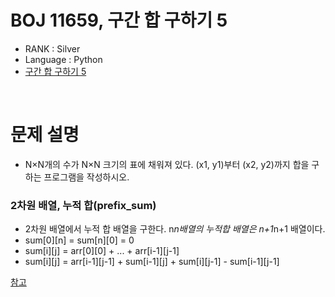 # BOJ 11659, 구간 합 구하기 5

- RANK : Silver
- Language : Python
- [구간 합 구하기 5](https://www.acmicpc.net/problem/11660)

<br/>

# 문제 설명

- N×N개의 수가 N×N 크기의 표에 채워져 있다. (x1, y1)부터 (x2, y2)까지 합을 구하는 프로그램을 작성하시오.
  <br/>

### 2차원 배열, 누적 합(prefix_sum)

- 2차원 배열에서 누적 합 배열을 구한다. n*n배열의 누적합 배열은 n+1*n+1 배열이다.
- sum[0][n] = sum[n][0] = 0
- sum[i][j] = arr[0][0] + ... + arr[i-1][j-1]
- sum[i][j] = arr[i-1][j-1] + sum[i-1][j] + sum[i][j-1] - sum[i-1][j-1]

[참고](https://yiyj1030.tistory.com/489)
